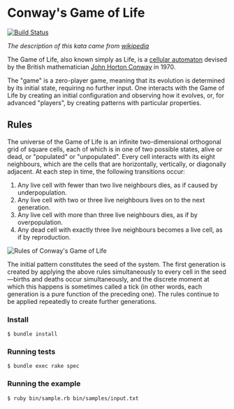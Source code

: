 # Conway's Game of Life
[![Build
Status](https://travis-ci.org/alabeduarte/game-of-life-ruby.svg?branch=master)](https://travis-ci.org/alabeduarte/game-of-life-ruby)

*The description of this kata came from
[wikipedia](https://en.wikipedia.org/wiki/Conway%27s_Game_of_Life)*

The Game of Life, also known simply as Life, is a [cellular
automaton](https://en.wikipedia.org/wiki/Cellular_automaton) devised by
the British mathematician [John Horton
Conway](https://en.wikipedia.org/wiki/John_Horton_Conway) in 1970.

The "game" is a zero-player game, meaning that its evolution is determined by
its initial state, requiring no further input. One interacts with the Game of
Life by creating an initial configuration and observing how it evolves, or, for
advanced "players", by creating patterns with particular properties.

## Rules

The universe of the Game of Life is an infinite two-dimensional orthogonal grid
of square cells, each of which is in one of two possible states, alive or dead,
or "populated" or "unpopulated". Every cell interacts with its eight neighbours,
which are the cells that are horizontally, vertically, or diagonally adjacent.
At each step in time, the following transitions occur:

1. Any live cell with fewer than two live neighbours dies, as if caused by
underpopulation.
2. Any live cell with two or three live neighbours lives on to the next generation.
3. Any live cell with more than three live neighbours dies, as if by
overpopulation.
4. Any dead cell with exactly three live neighbours becomes a live cell, as if by
reproduction.

![Rules of Conway's Game of Life](https://upload.wikimedia.org/wikipedia/en/4/45/Rules_of_Conway%27s_game_of_life_-_Glider.gif)

The initial pattern constitutes the seed of the system. The first generation is
created by applying the above rules simultaneously to every cell in the
seed—births and deaths occur simultaneously, and the discrete moment at which
this happens is sometimes called a tick (in other words, each generation is a
pure function of the preceding one). The rules continue to be applied repeatedly
to create further generations.

### Install

```
$ bundle install
```

### Running tests

```
$ bundle exec rake spec
```

### Running the example

```
$ ruby bin/sample.rb bin/samples/input.txt
```
